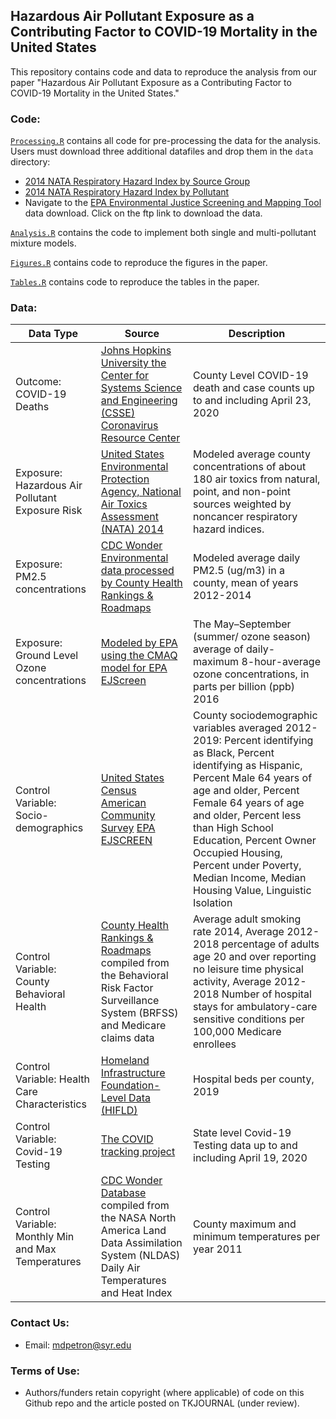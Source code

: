 ## Hazardous Air Pollutant Exposure as a Contributing Factor to COVID-19 Mortality in the United States

This repository contains code and data to reproduce the analysis from our paper "Hazardous Air Pollutant Exposure as a Contributing Factor to COVID-19 Mortality in the United States."

### Code:

[`Processing.R`](https://github.com/lylla318/covid19-haps/blob/master/Processing.R) contains all code for pre-processing the data for the analysis. Users must download three additional datafiles and drop them in the `data` directory:

* [2014 NATA Respiratory Hazard Index by Source Group](https://www.epa.gov/sites/production/files/2018-08/nata2014v2_national_resphi_by_tract_srcgrp.xlsx)
* [2014 NATA Respiratory Hazard Index by Pollutant](https://www.epa.gov/sites/production/files/2018-08/nata2014v2_national_resphi_by_tract_poll.xlsx)
* Navigate to the [EPA Environmental Justice Screening and Mapping Tool](https://www.epa.gov/ejscreen/download-ejscreen-data) data download. Click on the ftp link to download the data.


[`Analysis.R`](https://github.com/lylla318/covid19-haps/blob/master/Analysis.R) contains the code to implement both single and multi-pollutant mixture models. 

[`Figures.R`](https://github.com/lylla318/covid19-haps/blob/master/Figures.R) contains code to reproduce the figures in the paper.

[`Tables.R`](https://github.com/lylla318/covid19-haps/blob/master/Tables.R) contains code to reproduce the tables in the paper.

### Data:

| Data Type  | Source | Description |
| ------------- | ------------- | ------------- |
| Outcome: COVID-19 Deaths  | [Johns Hopkins University the Center for Systems Science and Engineering (CSSE) Coronavirus Resource Center](https://coronavirus.jhu.edu/)  | County Level COVID-19 death and case counts up to and including April 23, 2020  |
| Exposure: Hazardous Air Pollutant Exposure Risk  | [United States Environmental Protection Agency, National Air Toxics Assessment (NATA) 2014](https://www.epa.gov/national-air-toxics-assessment)  | Modeled average county concentrations of about 180 air toxics from natural, point, and non-point sources weighted by noncancer respiratory hazard indices.  |
| Exposure: PM2.5 concentrations  | [CDC Wonder Environmental data processed by County Health Rankings & Roadmaps](https://www.countyhealthrankings.org/)  | Modeled average daily PM2.5 (ug/m3) in a county, mean of years 2012-2014  |
| Exposure: Ground Level Ozone concentrations  | [Modeled by EPA using the CMAQ model for EPA EJScreen](https://www.epa.gov/ejscreen/technical-information-about-ejscreen)  | The May–September (summer/ ozone season) average of daily-maximum 8-hour-average ozone concentrations, in parts per billion (ppb) 2016  |
| Control Variable: Socio-demographics | [United States Census American Community Survey](https://www.census.gov/programs-surveys/acs) [EPA EJSCREEN](https://www.epa.gov/ejscreen/technical-information-about-ejscreen)  | County sociodemographic variables averaged 2012-2019: Percent identifying as Black, Percent identifying as Hispanic, Percent Male 64 years of age and older, Percent Female 64 years of age and older, Percent less than High School Education, Percent Owner Occupied Housing, Percent under Poverty, Median Income, Median Housing Value, Linguistic Isolation  |
| Control Variable: County Behavioral Health  | [County Health Rankings & Roadmaps](https://www.countyhealthrankings.org/) compiled from the Behavioral Risk Factor Surveillance System (BRFSS) and Medicare claims data  | Average adult smoking rate 2014, Average 2012-2018 percentage of adults age 20 and over reporting no leisure time physical activity, Average 2012-2018 Number of hospital stays for ambulatory-care sensitive conditions per 100,000 Medicare enrollees  |
| Control Variable: Health Care Characteristics | [Homeland Infrastructure Foundation-Level Data (HIFLD)](https://hifld-geoplatform.opendata.arcgis.com/)  | Hospital beds per county, 2019  |
| Control Variable: Covid-19 Testing | [The COVID tracking project](https://covidtracking.com/)  | State level Covid-19 Testing data up to and including April 19, 2020  |
| Control Variable: Monthly Min and Max Temperatures | [CDC Wonder Database](https://wonder.cdc.gov/) compiled from the NASA North America Land Data Assimilation System (NLDAS) Daily Air Temperatures and Heat Index  | County maximum and minimum temperatures per year 2011  |

### Contact Us:

* Email: mdpetron@syr.edu

### Terms of Use:

* Authors/funders retain copyright (where applicable) of code on this Github repo and the article posted on TKJOURNAL (under review).


